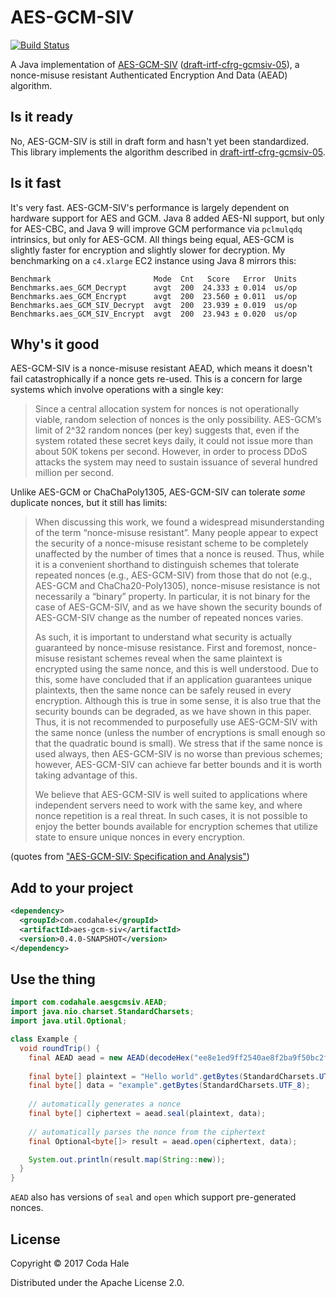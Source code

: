 # AES-GCM-SIV

[![Build Status](https://secure.travis-ci.org/codahale/aes-gcm-siv.svg)](http://travis-ci.org/codahale/aes-gcm-siv)

A Java implementation of [AES-GCM-SIV](https://eprint.iacr.org/2017/168) 
([draft-irtf-cfrg-gcmsiv-05](https://tools.ietf.org/html/draft-irtf-cfrg-gcmsiv-05)), a
nonce-misuse resistant Authenticated Encryption And Data (AEAD) algorithm.

## Is it ready

No, AES-GCM-SIV is still in draft form and hasn't yet been standardized. This library implements the
algorithm described in
[draft-irtf-cfrg-gcmsiv-05](https://tools.ietf.org/html/draft-irtf-cfrg-gcmsiv-05).

## Is it fast

It's very fast. AES-GCM-SIV's performance is largely dependent on hardware support for AES and GCM.
Java 8 added AES-NI support, but only for AES-CBC, and Java 9 will improve GCM performance via
`pclmulqdq` intrinsics, but only for AES-GCM. All things being equal, AES-GCM is slightly faster for
encryption and slightly slower for decryption. My benchmarking on a `c4.xlarge` EC2 instance using
Java 8 mirrors this:

```
Benchmark                       Mode  Cnt   Score   Error  Units
Benchmarks.aes_GCM_Decrypt      avgt  200  24.333 ± 0.014  us/op
Benchmarks.aes_GCM_Encrypt      avgt  200  23.560 ± 0.011  us/op
Benchmarks.aes_GCM_SIV_Decrypt  avgt  200  23.939 ± 0.019  us/op
Benchmarks.aes_GCM_SIV_Encrypt  avgt  200  23.943 ± 0.020  us/op
```

## Why's it good

AES-GCM-SIV is a nonce-misuse resistant AEAD, which means it doesn't fail catastrophically if a
nonce gets re-used. This is a concern for large systems which involve operations with a single key:

> Since a central allocation system for nonces is not operationally viable, random selection of
nonces is the only possibility. AES-GCM’s limit of 2^32 random nonces (per key) suggests that, even
if the system rotated these secret keys daily, it could not issue more than about 50K tokens per
second. However, in order to process DDoS attacks the system may need to sustain issuance of several
hundred million per second.

Unlike AES-GCM or ChaChaPoly1305, AES-GCM-SIV can tolerate _some_ duplicate nonces, but it still has
limits:

> When discussing this work, we found a widespread misunderstanding of the term “nonce-misuse
resistant”. Many people appear to expect the security of a nonce-misuse resistant scheme to be
completely unaffected by the number of times that a nonce is reused. Thus, while it is a convenient
shorthand to distinguish schemes that tolerate repeated nonces (e.g., AES-GCM-SIV) from those that
do not (e.g., AES-GCM and ChaCha20-Poly1305), nonce-misuse resistance is not necessarily a “binary”
property. In particular, it is not binary for the case of AES-GCM-SIV, and as we have shown the
security bounds of AES-GCM-SIV change as the number of repeated nonces varies.
>
> As such, it is important to understand what security is actually guaranteed by nonce-misuse
resistance. First and foremost, nonce-misuse resistant schemes reveal when the same plaintext is
encrypted using the same nonce, and this is well understood. Due to this, some have concluded that
if an application guarantees unique plaintexts, then the same nonce can be safely reused in every
encryption. Although this is true in some sense, it is also true that the security bounds can be
degraded, as we have shown in this paper. Thus, it is not recommended to purposefully use
AES-GCM-SIV with the same nonce (unless the number of encryptions is small enough so that the
quadratic bound is small). We stress that if the same nonce is used always, then AES-GCM-SIV is no
worse than previous schemes; however, AES-GCM-SIV can achieve far better bounds and it is worth
taking advantage of this. 
> 
> We believe that AES-GCM-SIV is well suited to applications where independent servers need to work
with the same key, and where nonce repetition is a real threat. In such cases, it is not possible to
enjoy the better bounds available for encryption schemes that utilize state to ensure unique nonces
in every encryption.

(quotes from ["AES-GCM-SIV: Specification and Analysis"](https://eprint.iacr.org/2017/168))

## Add to your project

```xml
<dependency>
  <groupId>com.codahale</groupId>
  <artifactId>aes-gcm-siv</artifactId>
  <version>0.4.0-SNAPSHOT</version>
</dependency>
```

## Use the thing

```java
import com.codahale.aesgcmsiv.AEAD;
import java.nio.charset.StandardCharsets;
import java.util.Optional;

class Example {
  void roundTrip() {
    final AEAD aead = new AEAD(decodeHex("ee8e1ed9ff2540ae8f2ba9f50bc2f27c"));
    
    final byte[] plaintext = "Hello world".getBytes(StandardCharsets.UTF_8);
    final byte[] data = "example".getBytes(StandardCharsets.UTF_8);
   
    // automatically generates a nonce
    final byte[] ciphertext = aead.seal(plaintext, data);
    
    // automatically parses the nonce from the ciphertext
    final Optional<byte[]> result = aead.open(ciphertext, data);

    System.out.println(result.map(String::new));
  } 
}
```

`AEAD` also has versions of `seal` and `open` which support pre-generated nonces.

## License

Copyright © 2017 Coda Hale

Distributed under the Apache License 2.0.
